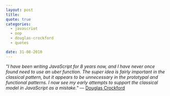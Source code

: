 ```yaml
---
layout: post
title: 
quote: true
categories:
  - javascriot
  - oop
  - douglas-crockford
  - quotes

date: 31-08-2010
---
```


*"I have been writing JavaScript for 8 years now, and I have never once found need to use an uber function. The super idea is fairly important in the classical pattern, but it appears to be unnecessary in the prototypal and functional patterns. I now see my early attempts to support the classical model in JavaScript as a mistake."* — [Douglas Crockford](http://javascript.crockford.com/inheritance.html)
